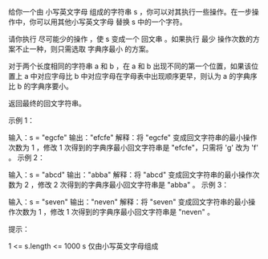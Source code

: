 给你一个由 小写英文字母 组成的字符串 s ，你可以对其执行一些操作。在一步操作中，你可以用其他小写英文字母 替换 s 中的一个字符。

请你执行 尽可能少的操作 ，使 s 变成一个 回文串 。如果执行 最少 操作次数的方案不止一种，则只需选取 字典序最小 的方案。

对于两个长度相同的字符串 a 和 b ，在 a 和 b 出现不同的第一个位置，如果该位置上 a 中对应字母比 b 中对应字母在字母表中出现顺序更早，则认为 a 的字典序比 b 的字典序要小。

返回最终的回文字符串。

示例 1：

输入：s = "egcfe"
输出："efcfe"
解释：将 "egcfe" 变成回文字符串的最小操作次数为 1 ，修改 1 次得到的字典序最小回文字符串是 "efcfe"，只需将 'g' 改为 'f' 。
示例 2：

输入：s = "abcd"
输出："abba"
解释：将 "abcd" 变成回文字符串的最小操作次数为 2 ，修改 2 次得到的字典序最小回文字符串是 "abba" 。
示例 3：

输入：s = "seven"
输出："neven"
解释：将 "seven" 变成回文字符串的最小操作次数为 1 ，修改 1 次得到的字典序最小回文字符串是 "neven" 。

提示：

1 <= s.length <= 1000
s 仅由小写英文字母组成
